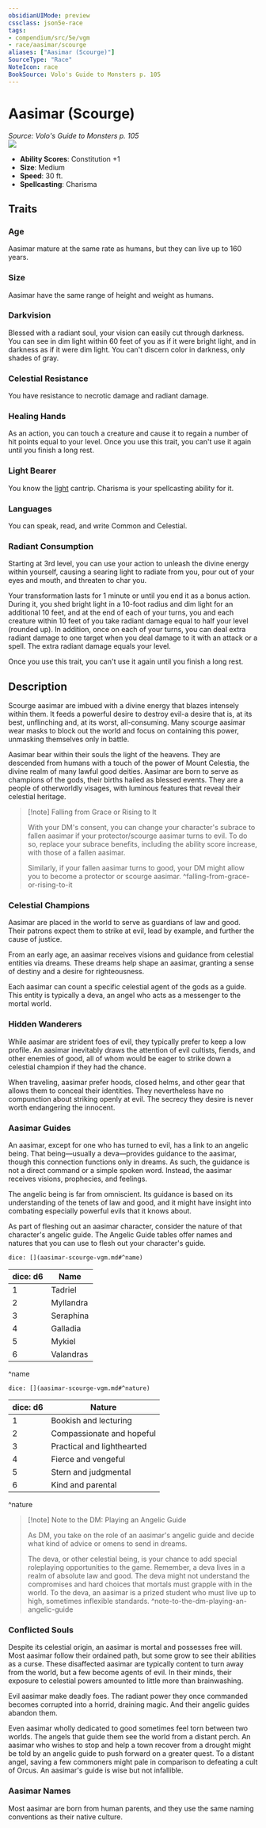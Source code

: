 ```yaml
---
obsidianUIMode: preview
cssclass: json5e-race
tags:
- compendium/src/5e/vgm
- race/aasimar/scourge
aliases: ["Aasimar (Scourge)"]
SourceType: "Race"
NoteIcon: race
BookSource: Volo's Guide to Monsters p. 105
---
```

# Aasimar (Scourge)
*Source: Volo's Guide to Monsters p. 105*  
![](https://raw.githubusercontent.com/5etools-mirror-2/5etools-img/main/races/VGM/Aasimar.webp#right)  

- **Ability Scores**: Constitution +1
- **Size**: Medium
- **Speed**: 30 ft.
- **Spellcasting**: Charisma

## Traits

### Age

Aasimar mature at the same rate as humans, but they can live up to 160 years.

### Size

Aasimar have the same range of height and weight as humans.

### Darkvision

Blessed with a radiant soul, your vision can easily cut through darkness. You can see in dim light within 60 feet of you as if it were bright light, and in darkness as if it were dim light. You can't discern color in darkness, only shades of gray.

### Celestial Resistance

You have resistance to necrotic damage and radiant damage.

### Healing Hands

As an action, you can touch a creature and cause it to regain a number of hit points equal to your level. Once you use this trait, you can't use it again until you finish a long rest.

### Light Bearer

You know the [light](/3-Mechanics/CLI/spells/light.md) cantrip. Charisma is your spellcasting ability for it.

### Languages

You can speak, read, and write Common and Celestial.

### Radiant Consumption

Starting at 3rd level, you can use your action to unleash the divine energy within yourself, causing a searing light to radiate from you, pour out of your eyes and mouth, and threaten to char you.

Your transformation lasts for 1 minute or until you end it as a bonus action. During it, you shed bright light in a 10-foot radius and dim light for an additional 10 feet, and at the end of each of your turns, you and each creature within 10 feet of you take radiant damage equal to half your level (rounded up). In addition, once on each of your turns, you can deal extra radiant damage to one target when you deal damage to it with an attack or a spell. The extra radiant damage equals your level.

Once you use this trait, you can't use it again until you finish a long rest.

## Description

Scourge aasimar are imbued with a divine energy that blazes intensely within them. It feeds a powerful desire to destroy evil-a desire that is, at its best, unflinching and, at its worst, all-consuming. Many scourge aasimar wear masks to block out the world and focus on containing this power, unmasking themselves only in battle.

Aasimar bear within their souls the light of the heavens. They are descended from humans with a touch of the power of Mount Celestia, the divine realm of many lawful good deities. Aasimar are born to serve as champions of the gods, their births hailed as blessed events. They are a people of otherworldly visages, with luminous features that reveal their celestial heritage.

> [!note] Falling from Grace or Rising to It
> 
> With your DM's consent, you can change your character's subrace to fallen aasimar if your protector/scourge aasimar turns to evil. To do so, replace your subrace benefits, including the ability score increase, with those of a fallen aasimar.
> 
> Similarly, if your fallen aasimar turns to good, your DM might allow you to become a protector or scourge aasimar.
^falling-from-grace-or-rising-to-it

### Celestial Champions

Aasimar are placed in the world to serve as guardians of law and good. Their patrons expect them to strike at evil, lead by example, and further the cause of justice.

From an early age, an aasimar receives visions and guidance from celestial entities via dreams. These dreams help shape an aasimar, granting a sense of destiny and a desire for righteousness.

Each aasimar can count a specific celestial agent of the gods as a guide. This entity is typically a deva, an angel who acts as a messenger to the mortal world.

### Hidden Wanderers

While aasimar are strident foes of evil, they typically prefer to keep a low profile. An aasimar inevitably draws the attention of evil cultists, fiends, and other enemies of good, all of whom would be eager to strike down a celestial champion if they had the chance.

When traveling, aasimar prefer hoods, closed helms, and other gear that allows them to conceal their identities. They nevertheless have no compunction about striking openly at evil. The secrecy they desire is never worth endangering the innocent.

### Aasimar Guides

An aasimar, except for one who has turned to evil, has a link to an angelic being. That being—usually a deva—provides guidance to the aasimar, though this connection functions only in dreams. As such, the guidance is not a direct command or a simple spoken word. Instead, the aasimar receives visions, prophecies, and feelings.

The angelic being is far from omniscient. Its guidance is based on its understanding of the tenets of law and good, and it might have insight into combating especially powerful evils that it knows about.

As part of fleshing out an aasimar character, consider the nature of that character's angelic guide. The Angelic Guide tables offer names and natures that you can use to flesh out your character's guide.

`dice: [](aasimar-scourge-vgm.md#^name)`

| dice: d6 | Name |
|----------|------|
| 1 | Tadriel |
| 2 | Myllandra |
| 3 | Seraphina |
| 4 | Galladia |
| 5 | Mykiel |
| 6 | Valandras |
^name

`dice: [](aasimar-scourge-vgm.md#^nature)`

| dice: d6 | Nature |
|----------|--------|
| 1 | Bookish and lecturing |
| 2 | Compassionate and hopeful |
| 3 | Practical and lighthearted |
| 4 | Fierce and vengeful |
| 5 | Stern and judgmental |
| 6 | Kind and parental |
^nature

> [!note] Note to the DM: Playing an Angelic Guide
> 
> As DM, you take on the role of an aasimar's angelic guide and decide what kind of advice or omens to send in dreams.
> 
> The deva, or other celestial being, is your chance to add special roleplaying opportunities to the game. Remember, a deva lives in a realm of absolute law and good. The deva might not understand the compromises and hard choices that mortals must grapple with in the world. To the deva, an aasimar is a prized student who must live up to high, sometimes inflexible standards.
^note-to-the-dm-playing-an-angelic-guide

### Conflicted Souls

Despite its celestial origin, an aasimar is mortal and possesses free will. Most aasimar follow their ordained path, but some grow to see their abilities as a curse. These disaffected aasimar are typically content to turn away from the world, but a few become agents of evil. In their minds, their exposure to celestial powers amounted to little more than brainwashing.

Evil aasimar make deadly foes. The radiant power they once commanded becomes corrupted into a horrid, draining magic. And their angelic guides abandon them.

Even aasimar wholly dedicated to good sometimes feel torn between two worlds. The angels that guide them see the world from a distant perch. An aasimar who wishes to stop and help a town recover from a drought might be told by an angelic guide to push forward on a greater quest. To a distant angel, saving a few commoners might pale in comparison to defeating a cult of Orcus. An aasimar's guide is wise but not infallible.

### Aasimar Names

Most aasimar are born from human parents, and they use the same naming conventions as their native culture.